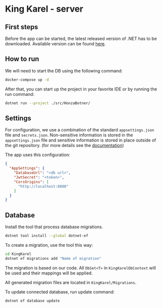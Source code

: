 # King Karel - server

## First steps

Before the app can be started,
the latest released version of .NET has to be downloaded.
Available version can be found [here][dotnet].

## How to run

We will need to start the DB using the following command:

```sh
docker-compose up -d
```

After that, you can start up the project in your favorite IDE
or by running the run command:

```sh
dotnet run --project ./src/HonzaBotner/
```

## Settings

For configuration,
we use a combination of the standard `appsettings.json` file and `secrets.json`.
Non-sensitive information is stored in the `appsettings.json` file
and sensitive information is stored in place outside of the git repository.
(for more details see the [documentation][secrets])

The app uses this configuration:

```json
{
  "AppSettings": {
    "DatabaseUrl": "<db url>",
    "JwtSecret": "<token>",
    "CorsOrigins": [
      "http://localhost:8080"
    ]
  }
}
```

## Database

Install the tool that process database migrations.

```sh
dotnet tool install --global dotnet-ef
```

To create a migration, use the tool this way:

```sh
cd KingKarel
dotnet ef migrations add "Name of migration"
```

The migration is based on our code.
All `DbSet<T>` in `KingKarelDbContext` will be used and their mappings will be applied.

All generated migration files are located in `KingKarel/Migrations`.

To update connected database, run update command:

```sh
dotnet ef database update
```

[dotnet]: https://dotnet.microsoft.com/download
[secrets]: https://docs.microsoft.com/cs-cz/aspnet/core/security/app-secrets

